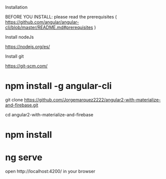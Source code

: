 Installation

BEFORE YOU INSTALL: please read the prerequisites ( https://github.com/angular/angular-cli/blob/master/README.md#prerequisites )

Install nodeJs

https://nodejs.org/es/

Install git

https://git-scm.com/

# npm install -g angular-cli

git clone https://github.com/Jorgemarquez2222/angular2-with-materialize-and-firebase.git

cd angular2-with-materialize-and-firebase

# npm install

# ng serve

open http://localhost:4200/ in your browser